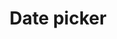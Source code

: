 ---
layout: pattern
categories: [patterns, date-picker]
title: Date picker
type: [sub-nav-item]
variations: true
permalink: /patterns/date-picker/
overview: Lorem ipsum dolor sit amet, consectetur adipiscing elit, sed do eiusmod tempor incididunt ut labore et dolore magna aliqua. Interdum velit euismod in pellentesque. 
description: |
    
usa-link: "https://designsystem.digital.gov/components/date-picker"
specification: |
#spec:
label: Appointment date
dateDescription: mm/dd/yyyy

yml: |
  
    label: Appointment date
    dateDescription: mm/dd/yyyy

jekyll: |

  "{% include patterns/date-picker/date-picker.md %}"

### Paths to view design and code... 
## designimg: can be used to show an image of the design until a coded version can be created. The htmlpath & csspath should be located in the pattens folder. Read more about creating coded components in /docs/creating-patterns 
# designimg: 
htmlpath: patterns/date-picker/date-picker.md
csspath: patterns/date-picker/index.scss
---